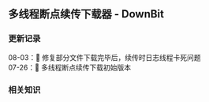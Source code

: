 ## 多线程断点续传下载器 - DownBit

### 更新记录
08-03：:bug: 修复部分文件下载完毕后，续传时日志线程卡死问题  
07-26：:tada: 多线程断点续传下载初始版本

### 相关知识

